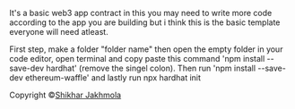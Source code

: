 It's a basic web3 app contract in this you may need to write more code according to the app you are building but i think this is the basic template everyone will need atleast.

First step, make a folder "folder name" then open the empty folder in your code editor, open terminal and copy paste this command 'npm install --save-dev hardhat' (remove the singel colon).
Then run 'npm install --save-dev ethereum-waffle'
and lastly run npx hardhat init

Copyright ©[Shikhar Jakhmola](https://github.com/JakhmolaShikhar)
